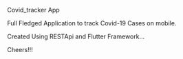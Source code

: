 Covid_tracker App

Full Fledged Application to track Covid-19 Cases on mobile.

Created Using RESTApi and Flutter Framework...

Cheers!!!
